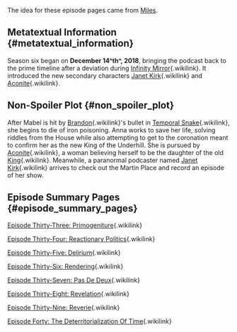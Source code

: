 The idea for these episode pages came from
[Miles](https://fairy-hill.tumblr.com/).

## Metatextual Information {#metatextual_information}

Season six began on **December 14^th^, 2018**, bringing the podcast back
to the prime timeline after a deviation during [Infinity
Mirror](Infinity_Mirror "Infinity Mirror"){.wikilink}. It introduced the
new secondary characters [Janet
Kirk](Janet_Kirk "Janet Kirk"){.wikilink} and
[Aconite](Aconite "Aconite"){.wikilink}.

## Non-Spoiler Plot {#non_spoiler_plot}

After Mabel is hit by [Brandon](Brandon "Brandon"){.wikilink}\'s bullet
in [Temporal
Snake](Episode_Thirty-Two:_Temporal_Snake "Temporal Snake"){.wikilink},
she begins to die of iron poisoning. Anna works to save her life,
solving riddles from the House while also attempting to get to the
coronation meant to confirm her as the new King of the Underhill. She is
pursued by [Aconite](Aconite "Aconite"){.wikilink}, a woman believing
herself to be the daughter of the old
[King](The_King "King"){.wikilink}. Meanwhile, a paranormal podcaster
named [Janet Kirk](Janet_Kirk "Janet Kirk"){.wikilink} arrives to check
out the Martin Place and record an episode of her show.

## Episode Summary Pages {#episode_summary_pages}

[Episode Thirty-Three:
Primogeniture](Episode_Thirty-Three:_Primogeniture "Episode Thirty-Three: Primogeniture"){.wikilink}

[Episode Thirty-Four: Reactionary
Politics](Episode_Thirty-Four:_Reactionary_Politics "Episode Thirty-Four: Reactionary Politics"){.wikilink}

[Episode Thirty-Five:
Delirium](Episode_Thirty-Five:_Delirium "Episode Thirty-Five: Delirium"){.wikilink}

[Episode Thirty-Six:
Rendering](Episode_Thirty-Six:_Rendering "Episode Thirty-Six: Rendering"){.wikilink}

[Episode Thirty-Seven: Pas De
Deux](Episode_Thirty-Seven:_Pas_De_Deux "Episode Thirty-Seven: Pas De Deux"){.wikilink}

[Episode Thirty-Eight:
Revelation](Episode_Thirty-Eight:_Revelation "Episode Thirty-Eight: Revelation"){.wikilink}

[Episode Thirty-Nine:
Reverie](Episode_Thirty-Nine:_Reverie "Episode Thirty-Nine: Reverie"){.wikilink}

[Episode Forty: The Deterritorialization Of
Time](Episode_Forty:_The_Deterritorialization_Of_Time "Episode Forty: The Deterritorialization Of Time"){.wikilink}
